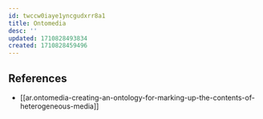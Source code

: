 ```yaml
---
id: twccw0iaye1yncgudxrr8a1
title: Ontomedia
desc: ''
updated: 1710828493834
created: 1710828459496
---
```



## References

- [[ar.ontomedia-creating-an-ontology-for-marking-up-the-contents-of-heterogeneous-media]]